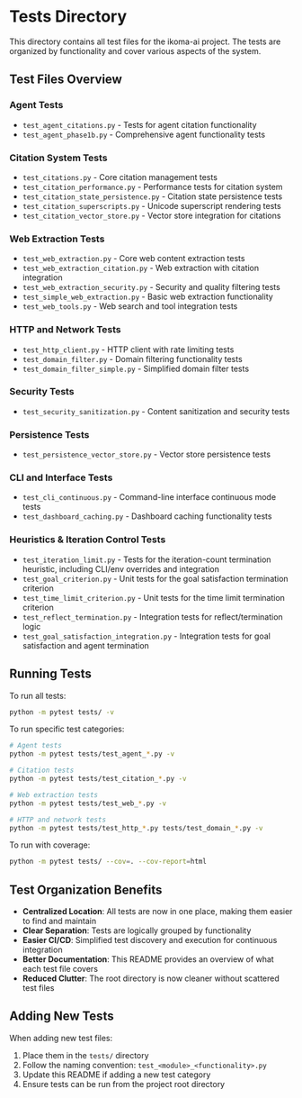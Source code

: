 # Tests Directory

This directory contains all test files for the ikoma-ai project. The tests are organized by functionality and cover various aspects of the system.

## Test Files Overview

### Agent Tests
- `test_agent_citations.py` - Tests for agent citation functionality
- `test_agent_phase1b.py` - Comprehensive agent functionality tests

### Citation System Tests
- `test_citations.py` - Core citation management tests
- `test_citation_performance.py` - Performance tests for citation system
- `test_citation_state_persistence.py` - Citation state persistence tests
- `test_citation_superscripts.py` - Unicode superscript rendering tests
- `test_citation_vector_store.py` - Vector store integration for citations

### Web Extraction Tests
- `test_web_extraction.py` - Core web content extraction tests
- `test_web_extraction_citation.py` - Web extraction with citation integration
- `test_web_extraction_security.py` - Security and quality filtering tests
- `test_simple_web_extraction.py` - Basic web extraction functionality
- `test_web_tools.py` - Web search and tool integration tests

### HTTP and Network Tests
- `test_http_client.py` - HTTP client with rate limiting tests
- `test_domain_filter.py` - Domain filtering functionality tests
- `test_domain_filter_simple.py` - Simplified domain filter tests

### Security Tests
- `test_security_sanitization.py` - Content sanitization and security tests

### Persistence Tests
- `test_persistence_vector_store.py` - Vector store persistence tests

### CLI and Interface Tests
- `test_cli_continuous.py` - Command-line interface continuous mode tests
- `test_dashboard_caching.py` - Dashboard caching functionality tests

### Heuristics & Iteration Control Tests
- `test_iteration_limit.py` - Tests for the iteration-count termination heuristic, including CLI/env overrides and integration
- `test_goal_criterion.py` - Unit tests for the goal satisfaction termination criterion
- `test_time_limit_criterion.py` - Unit tests for the time limit termination criterion
- `test_reflect_termination.py` - Integration tests for reflect/termination logic
- `test_goal_satisfaction_integration.py` - Integration tests for goal satisfaction and agent termination

## Running Tests

To run all tests:
```bash
python -m pytest tests/ -v
```

To run specific test categories:
```bash
# Agent tests
python -m pytest tests/test_agent_*.py -v

# Citation tests
python -m pytest tests/test_citation_*.py -v

# Web extraction tests
python -m pytest tests/test_web_*.py -v

# HTTP and network tests
python -m pytest tests/test_http_*.py tests/test_domain_*.py -v
```

To run with coverage:
```bash
python -m pytest tests/ --cov=. --cov-report=html
```

## Test Organization Benefits

- **Centralized Location**: All tests are now in one place, making them easier to find and maintain
- **Clear Separation**: Tests are logically grouped by functionality
- **Easier CI/CD**: Simplified test discovery and execution for continuous integration
- **Better Documentation**: This README provides an overview of what each test file covers
- **Reduced Clutter**: The root directory is now cleaner without scattered test files

## Adding New Tests

When adding new test files:
1. Place them in the `tests/` directory
2. Follow the naming convention: `test_<module>_<functionality>.py`
3. Update this README if adding a new test category
4. Ensure tests can be run from the project root directory 